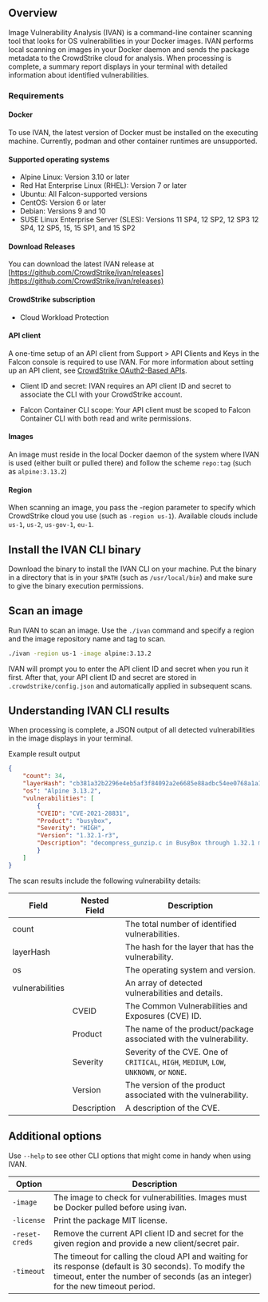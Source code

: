 ## Overview

Image Vulnerability Analysis (IVAN) is a command-line container scanning tool that looks for OS vulnerabilities in your Docker images. IVAN performs local scanning on images in your Docker daemon and sends the package metadata to the CrowdStrike cloud for analysis. When processing is complete, a summary report displays in your terminal with detailed information about identified vulnerabilities.

### Requirements

#### Docker

To use IVAN, the latest version of Docker must be installed on the executing machine. Currently, podman and other container runtimes are unsupported.

#### Supported operating systems

- Alpine Linux: Version 3.10 or later
- Red Hat Enterprise Linux (RHEL): Version 7 or later
- Ubuntu: All Falcon-supported versions
- CentOS: Version 6 or later
- Debian: Versions 9 and 10
- SUSE Linux Enterprise Server (SLES): Versions 11 SP4, 12 SP2, 12 SP3 12 SP4, 12 SP5, 15, 15 SP1, and 15 SP2

#### Download Releases

You can download the latest IVAN release at [https://github.com/CrowdStrike/ivan/releases](https://github.com/CrowdStrike/ivan/releases)
    
#### CrowdStrike subscription

- Cloud Workload Protection
    

#### API client

A one-time setup of an API client from Support > API Clients and Keys in the Falcon console is required to use IVAN. For more information about setting up an API client, see [CrowdStrike OAuth2-Based APIs](https://falcon.crowdstrike.com/documentation/46/crowdstrike-oauth2-based-apis#api-clients).

- Client ID and secret: IVAN requires an API client ID and secret to associate the CLI with your CrowdStrike account.
    
- Falcon Container CLI scope: Your API client must be scoped to Falcon Container CLI with both read and write permissions.
    

#### Images

An image must reside in the local Docker daemon of the system where IVAN is used (either built or pulled there) and follow the scheme `repo:tag` (such as `alpine:3.13.2`)

#### Region

When scanning an image, you pass the -region parameter to specify which CrowdStrike cloud you use (such as `-region us-1`). Available clouds include `us-1`, `us-2`, `us-gov-1`, `eu-1`.

## Install the IVAN CLI binary

Download the binary to install the IVAN CLI on your machine. Put the binary in a directory that is in your `$PATH` (such as `/usr/local/bin`) and make sure to give the binary execution permissions.

## Scan an image

Run IVAN to scan an image. Use the `./ivan` command and specify a region and the image repository name and tag to scan.

  
```bash
./ivan -region us-1 -image alpine:3.13.2
```
  
IVAN will prompt you to enter the API client ID and secret when you run it first. After that, your API client ID and secret are stored in `.crowdstrike/config.json` and automatically applied in subsequent scans.

## Understanding IVAN CLI results

When processing is complete, a JSON output of all detected vulnerabilities in the image displays in your terminal.

Example result output

```json
{
	"count": 34,
	"layerHash": "cb381a32b2296e4eb5af3f84092a2e6685e88adbc54ee0768a1a1010ce6376c7",
	"os": "Alpine 3.13.2",
	"vulnerabilities": [
		{
		"CVEID": "CVE-2021-28831",
		"Product": "busybox",
		"Severity": "HIGH",
		"Version": "1.32.1-r3",
		"Description": "decompress_gunzip.c in BusyBox through 1.32.1 mishandles the error bit on the huft_build result pointer, with a resultant invalid free or segmentation fault, via malformed gzip data."
		}
	]
}
```

The scan results include the following vulnerability details:

|Field  | Nested Field | Description |
|--|--|--|
|count  |  | The total number of identified vulnerabilities. |
|layerHash  |  | The hash for the layer that has the vulnerability. |
|os  |  | The operating system and version. |
|vulnerabilities  |  | An array of detected vulnerabilities and details. |
|  |CVEID  | The Common Vulnerabilities and Exposures (CVE) ID. |
|  |Product  | The name of the product/package associated with the vulnerability. |
|  |Severity  | Severity of the CVE. One of `CRITICAL`, `HIGH`, `MEDIUM`, `LOW`, `UNKNOWN`, or `NONE`. |
|  |Version | The version of the product associated with the vulnerability. |
|  |Description | A description of the CVE. |

## Additional options

Use `--help` to see other CLI options that might come in handy when using IVAN.

|Option | Description |
| -- | -- |
| `-image` | The image to check for vulnerabilities. Images must be Docker pulled before using ivan. |
| `-license` | Print the package MIT license.|
| `-reset-creds` | Remove the current API client ID and secret for the given region and provide a new client/secret pair. |
| `-timeout` | The timeout for calling the cloud API and waiting for its response (default is 30 seconds). To modify the timeout, enter the number of seconds (as an integer) for the new timeout period. |
